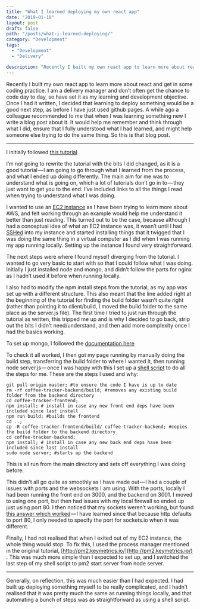 ```yaml
---
title: "What I learned deploying my own react app"
date: "2019-01-18"
layout: post
draft: false
path: "/posts/what-i-learned-deploying/"
category: "Development"
tags:
  - "Development"
  - "Delivery"

description: "Recently I built my own react app to learn more about react and get in some coding practice. I am a delivery manager and don’t often get the chance to code day to day, so have set it as my learning and development objective. Once I had it written, I decided that learning to deploy something would be a good next step, as before I have just used github pages. A while ago a colleague recommended to me that when I was learning something new I write a blog post about it. It would help me remember and think through what I did, ensure that I fully understood what I had learned, and might help someone else trying to do the same thing."
---
```


Recently I built my own react app to learn more about react and get in some coding practice. I am a delivery manager and don’t often get the chance to code day to day, so have set it as my learning and development objective. Once I had it written, I decided that learning to deploy something would be a good next step, as before I have just used github pages. A while ago a colleague recommended to me that when I was learning something new I write a blog post about it. It would help me remember and think through what I did, ensure that I fully understood what I had learned, and might help someone else trying to do the same thing. So this is that blog post.

***

I initially followed [this tutorial](https://medium.com/@rksmith369/how-to-deploy-mern-stack-app-on-aws-ec2-with-ssl-nginx-the-right-way-e76c1a8cd6c6)

I’m not going to rewrite the tutorial with the bits I did changed, as it is a good tutorial — I am going to go through what I learned from the process, and what I ended up doing differently. The main aim for me was to understand what is going on, which a lot of tutorials don’t go in to — they just want to get you to the end. I’ve included links to all the things I read when trying to understand what I was doing.

I wanted to use an [EC2 instance](https://docs.aws.amazon.com/AWSEC2/latest/UserGuide/concepts.html) as I have been trying to learn more about AWS, and felt working through an example would help me understand it better than just reading. This turned out to be the case, because although I had a conceptual idea of what an EC2 instance was, it wasn’t until I had [SSHed](http://blog.robertelder.org/what-is-ssh/) into my instance and started installing things that it twigged that I was doing the same thing in a virtual computer as I did when I was running my app running locally. Setting up the instance I found very straightforward.

The next steps were where I found myself diverging from the tutorial. I wanted to go very basic to start with so that I could follow what I was doing. Initially I just installed node and mongo, and didn’t follow the parts for nginx as I hadn’t used it before when running locally.

I also had to modify the npm install steps from the tutorial, as my app was set up with a different structure. This also meant that the line added right at the beginning of the tutorial for finding the build folder wasn’t quite right (rather than pointing it to client/build, I moved the build folder to the same place as the server.js file). The first time I tried to just run through the tutorial as written, this tripped me up and is why I decided to go back, strip out the bits I didn’t need/understand, and then add more complexity once I had the basics working.

To set up mongo, I followed the [documentation here](https://docs.mongodb.com/master/tutorial/install-mongodb-on-ubuntu/?_ga=2.20588734.728762050.1508255237-190824932.1508255237#install-mongodb-community-edition)

To check it all worked, I then got my page running by manually doing the build step, transferring the build folder to where I wanted it, then running node server.js — once I was happy with this I set up a [shell script](https://en.wikipedia.org/wiki/Shell_script) to do all the steps for me. These are the steps I used and why:

```
git pull origin master; #to ensure the code I have is up to date
rm -rf coffee-tracker-backend/build; #removes any existing build folder from the backend directory
cd coffee-tracker-frontend;
npm install; # install in case any new front end deps have been included since last install
npm run build; #builds the frontend
cd ..;
cp -R coffee-tracker-frontend/build/ coffee-tracker-backend; #copies the build folder to the backend directory
cd coffee-tracker-backend;
npm install; # install in case any new back end deps have been included since last install
sudo node server; #starts up the backend
```

This is all run from the main directory and sets off everything I was doing before.

This didn’t all go quite as smoothly as I have made out — I had a couple of issues with ports and the websockets I am using. With the ports, locally I had been running the front end on 3000, and the backend on 3001. I moved to using one port, but then had issues with my local firewall so ended up just using port 80. I then noticed that my sockets weren’t working, but found [this answer which worked]( https://stackoverflow.com/questions/50411954/socket-io-connection-working-fine-in-localhost-but-not-when-deploying-on-heroku) — I have learned since that because http defaults to port 80, I only needed to specify the port for sockets.io when it was different.

Finally, I had not realised that when I exited out of my EC2 instance, the whole thing would stop. To fix this, I used the process manager mentioned in the original tutorial, [http://pm2.keymetrics.io/](http://pm2.keymetrics.io/) . This was much more simple than I expected to set up, and I switched the last step of my shell script to pm2 start server from node server.

***

Generally, on reflection, this was much easier than I had expected. I had built up deploying something myself to be really complicated, and I hadn’t realised that it was pretty much the same as running things locally, and that automating a bunch of steps was as straightforward as using a shell script.
